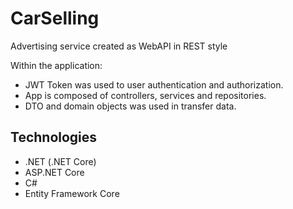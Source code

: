 # CarSelling
Advertising service created as WebAPI in REST style

Within the application:
* JWT Token was used to user authentication and authorization.
* App is composed of controllers, services and repositories.
* DTO and domain objects was used in transfer data.

## Technologies
* .NET (.NET Core)
* ASP.NET Core
* C#
* Entity Framework Core
